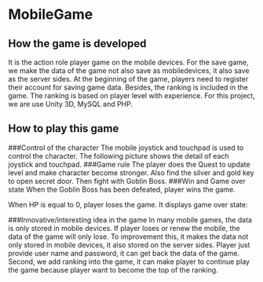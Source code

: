 # MobileGame

## How the game is developed

It is the action role player game on the mobile devices. For the save game, we make the data of the game not also save as mobiledevices, it also save as the server sides. At the beginning of the game, players need to register their account for saving game data. Besides, the ranking is included in the game. The ranking is based on player level with experience. For this project, we are use Unity 3D, MySQL and PHP. 

## How to play this game
###Control of the character
The mobile joystick and touchpad is used to control the character. The following picture shows the detail of each joystick and touchpad.
###Game rule
The player does the Quest to update level and make character become stronger. Also find the silver and gold key to open secret door. Then fight with Goblin Boss.
###Win and Game over state
When the Goblin Boss has been defeated, player wins the game.

When HP is equal to 0, player loses the game. It displays game over state:

###Innovative/interesting idea in the game
In many mobile games, the data is only stored in mobile devices. If player loses or renew the mobile, the data of the game will only lose. To improvement this, it makes the data not only stored in mobile devices, it also stored on the server sides. Player just provide user name and password, it can get back the data of the game. Second, we add ranking into the game, it can make player to continue play the game because player want to become the top of the ranking.
